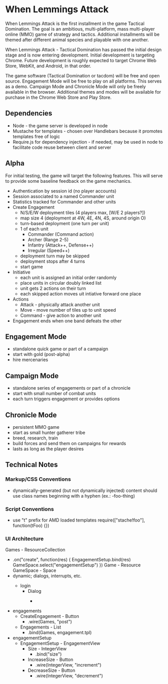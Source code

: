 When Lemmings Attack
====================
When Lemmings Attack is the first installment in the game Tactical Domination.
The goal is an ambitious, multi-platform, mass multi-player online (MMO) game of
strategy and tactics.  Additional installments will be themed after different
animal species and playable with one another.

When Lemmings Attack - Tactical Domination has passed the initial design stage
and is now entering development.  Initial development is targeting Chrome.
Future development is roughly expected to target Chrome Web Store, WebKit, and
Android, in that order.

The game software (Tactical Domination or tacdom) will be free and open source.
Engagement Mode will be free to play on all platforms.  This serves as a demo.
Campaign Mode and Chronicle Mode will only be freely available in the browser.
Additional themes and modes will be available for purchase in the Chrome Web
Store and Play Store.

Dependencies
------------
 * Node - the game server is developed in node
 * Mustache for templates - chosen over Handlebars because it promotes templates
   free of logic
 * Require.js for dependency injection - if needed, may be used in node to
   facilitate code reuse between client and server

Alpha
-----
For initial testing, the game will target the following features.  This will
serve to provide some baseline feedback on the game mechanics.

 * Authentication by session id (no player accounts)
 * Session associated to a named Commander unit
 * Statistics tracked for Commander and other units
 * Create Engagement
   - N/S/E/W deployment tiles (4 players max, [W/E 2 players?])
   - map size 4 (deployment at 4W, 4E, 4N, 4S, around origin O)
   - turn-based deployment (one turn per unit)
   - 1 of each unit
     * Commander (Command action)
     * Archer (Range 2-5)
     * Infantry (Attack++, Defense++)
     * Irregular (Speed++)
   - deployment turn may be skipped
   - deployment stops after 4 turns
   - start game
 * Initiative
   - each unit is assigned an initial order randomly
   - place units in circular doubly linked list
   - unit gets 2 actions on their turn
   - each skipped action moves uit intiative forward one place
 * Actions
   - Attack - physically attack another unit
   - Move - move number of tiles up to unit speed
   - Command - give action to another unit
 * Engagement ends when one band defeats the other

Engagement Mode
---------------
 - standalone quick game or part of a campaign
 - start with gold (post-alpha)
 - hire mercenaries

Campaign Mode
-------------
 - standalone series of engagements or part of a chronicle
 - start with small number of combat units
 - each turn triggers engagement or provides options

Chronicle Mode
--------------
 - persistent MMO game
 - start as small hunter gatherer tribe
 - breed, research, train
 - build forces and send them on campaigns for rewards
 - lasts as long as the player desires

Technical Notes
---------------

### Markup/CSS Conventions
 - dynamically-generated (but not dynamically injected) content should use class
   names beginning with a hyphen (ex.: -foo-thing)

### Script Conventions
 - use "t" prefix for AMD loaded templates
   require(["stache!foo"], function(tFoo) {})

### UI Architecture
Games - ResourceCollection
 - .on("create", function(res) {
      EngagementSetup.bind(res)
      GameSpace.select("engagementSetup")
    })
Game - Resource
GameSpace - Space
 - <virtual> dynamic; dialogs, interrupts, etc.
    - login
       - Dialog
          - <form>
 - engagements
    - CreateEngagement - Button
       - .wire(Games, "post")
    - Engagements - List
       - .bind(Games, engagement.tpl)
 - engagementSetup
    - EngagementSetup - EngagementView
       - Size - IntegerView
          - .bind("size")
       - IncreaseSize - Button
          - .wire(IntegerView, "increment")
       - DecreaseSize - Button
          - .wire(IntegerView, "decrement")
